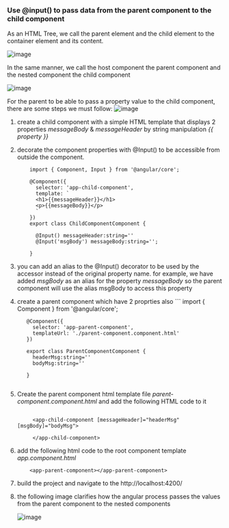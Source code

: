 
### Use @input() to pass data from the parent component to the child component

As an HTML Tree, we call the parent element and the child element to the container element and its content.

  ![image](https://github.com/shaimaa-hshalaby/Angular_Guide/assets/3264417/588fce15-df3f-4af5-8e4f-887263a3fe50)

In the same manner, we call the host component the parent component and the nested component the child component 

  ![image](https://github.com/shaimaa-hshalaby/Angular_Guide/assets/3264417/3192b5f9-ab12-4d22-a3e2-1dc8e5445321)

For the parent to be able to pass a property value to the child component, there are some steps we must follow:
 ![image](https://github.com/shaimaa-hshalaby/Angular_Guide/assets/3264417/73d79188-5d9b-4637-85f7-5d5f03bbd1b1)

  1.  create a child component with a simple HTML template that displays 2 properties *messageBody* & *messageHeader* by string manipulation *{{ property }}*
  2.  decorate the component properties with @Input() to be accessible from outside the component.
     
        ```
            import { Component, Input } from '@angular/core';
            
            @Component({
              selector: 'app-child-component',
              template: `
              <h1>{{messageHeader}}</h1>
              <p>{{messageBody}}</p>
              `
            })
            export class ChildComponentComponent {
            
              @Input() messageHeader:string=''
              @Input('msgBody') messageBody:string='';
            
            }
        ```

3. you can add an alias to the @Input() decorator to be used by the accessor instead of the original property name. for example, we have added *msgBody* as an alias for the property *messageBody* so the parent component will use the alias msgBody to access this property

4. create a parent component which have 2 proprties also
       ```
          import { Component } from '@angular/core';
          
          @Component({
            selector: 'app-parent-component',
            templateUrl: './parent-component.component.html'
          })
          
          export class ParentComponentComponent {
            headerMsg:string=''
            bodyMsg:string=''
          
          }
    ```
   
6. Create the parent component html template file *parent-component.component.html* and add the following HTML code to it
     ```
  
          <app-child-component [messageHeader]="headerMsg" [msgBody]="bodyMsg">
      
          </app-child-component>
  
     ```
7. add the following html code to the root component template *app.component.html*
     ```
         <app-parent-component></app-parent-component>
     ```
8. build the project and navigate to the http://localhost:4200/ 
9. the following image clarifies how the angular process passes the values from the parent component to the nested components
   
     ![image](https://github.com/shaimaa-hshalaby/Angular_Guide/assets/3264417/48ce5232-59a1-4282-a139-85164cff4b3b)



